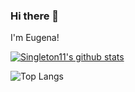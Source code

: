 ### Hi there 👋

I'm Eugena!

[![Singleton11's github stats](https://github-readme-stats.vercel.app/api?username=eugena)](https://github.com/anuraghazra/github-readme-stats)

![Top Langs](https://github-readme-stats.vercel.app/api/top-langs/?username=eugena&layout=compact)

